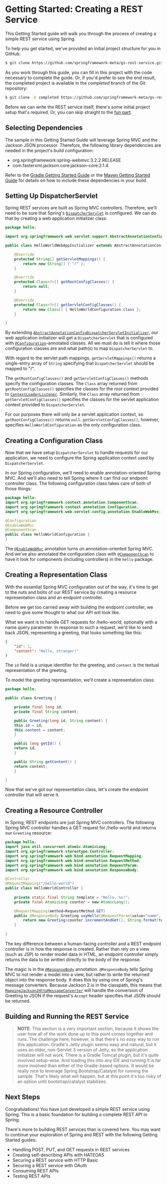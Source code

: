 Getting Started: Creating a REST Service
========================================

This Getting Started guide will walk you through the process of creating a simple REST service using Spring.

To help you get started, we've provided an initial project structure for you in GitHub:

```sh
$ git clone https://github.com/springframework-meta/gs-rest-service.git
```

As you work through this guide, you can fill in this project with the code necessary to complete the guide. Or, if you'd prefer to see the end result, the completed project is available in the *completed* branch of the Git repository:

```sh
$ git clone -b completed https://github.com/springframework-meta/gs-rest-service.git
```

Before we can write the REST service itself, there's some initial project setup that's required. Or, you can skip straight to the [fun part]().

Selecting Dependencies
----------------------
The sample in this Getting Started Guide will leverage Spring MVC and the Jackson JSON processor. Therefore, the following library dependencies are needed in the project's build configuration:

  - org.springframework:spring-webmvc:3.2.2.RELEASE
  - com.fasterxml.jackson.core:jackson-core:2.1.4

Refer to the [Gradle Getting Started Guide]() or the [Maven Getting Started Guide]() for details on how to include these dependencies in your build.

Setting Up DispatcherServlet
----------------------------
Spring REST services are built as Spring MVC controllers. Therefore, we'll need to be sure that Spring's [`DispatcherServlet`](http://static.springsource.org/spring/docs/3.2.x/javadoc-api/org/springframework/web/servlet/DispatcherServlet.html) is configured. We can do that by creating a web application initializer class:

```java
package hello;

import org.springframework.web.servlet.support.AbstractAnnotationConfigDispatcherServletInitializer;

public class HelloWorldWebAppInitializer extends AbstractAnnotationConfigDispatcherServletInitializer {

	@Override
	protected String[] getServletMappings() {
		return new String[] { "/" };
	}

	@Override
	protected Class<?>[] getRootConfigClasses() {
		return null;
	}

	@Override
	protected Class<?>[] getServletConfigClasses() {
		return new Class[] { HelloWorldConfiguration.class };
	}

}
```

By extending [`AbstractAnnotationConfigDispatcherServletInitializer`](http://static.springsource.org/spring/docs/3.2.x/javadoc-api/org/springframework/web/servlet/support/AbstractAnnotationConfigDispatcherServletInitializer.html), our web application initializer will get a `DispatcherServlet` that is configured with [`@Configuration`](http://static.springsource.org/spring/docs/3.2.x/javadoc-api/org/springframework/context/annotation/Configuration.html)-annotated classes. All we must do is tell it where those configuration classes are and what path(s) to map `DispatcherServlet` to. 

With regard to the servlet path mappings, `getServletMappings()` returns a single-entry array of `String` specifying that `DispatcherServlet` should be mapped to "/".

The `getRootConfigClasses()` and `getServletConfigClasses()` methods specify the configuration classes. The `Class` array returned from `getRootConfigClasses()` specifies the classes for the root context provided to [`ContextLoaderListener`](http://static.springsource.org/spring/docs/3.2.x/javadoc-api/org/springframework/web/context/ContextLoaderListener.html). Similarly, the `Class` array returned from `getServletConfigClasses()` specifies the classes for the servlet application context provided to `DispatcherServlet`. 

For our purposes there will only be a servlet application context, so `getRootConfigClasses()` returns `null`. `getServletConfigClasses()`, however, specifies `HelloWorldConfiguration` as the only configuration class.

Creating a Configuration Class
------------------------------
Now that we have setup `DispatcherServlet` to handle requests for our application, we need to configure the Spring application context used by `DispatcherServlet`.

In our Spring configuration, we'll need to enable annotation-oriented Spring MVC. And we'll also need to tell Spring where it can find our endpoint controller class. The following configuration class takes care of both of those things:

```java
package hello;
import org.springframework.context.annotation.ComponentScan;
import org.springframework.context.annotation.Configuration;
import org.springframework.web.servlet.config.annotation.EnableWebMvc;

@Configuration
@EnableWebMvc
@ComponentScan
public class HelloWorldConfiguration {
}
```
	
The [`@EnableWebMvc`](http://static.springsource.org/spring/docs/3.2.x/javadoc-api/org/springframework/web/servlet/config/annotation/EnableWebMvc.html) annotation turns on annotation-oriented Spring MVC. And we've also annotated the configuration class with [`@ComponentScan`](http://static.springsource.org/spring/docs/3.2.x/javadoc-api/org/springframework/context/annotation/ComponentScan.html) to have it look for components (including controllers) in the `hello` package.

Creating a Representation Class
-------------------------------
With the essential Spring MVC configuration out of the way, it's time to get to the nuts and bolts of our REST service by creating a resource representation class and an endpoint controller.

Before we get too carried away with building the endpoint controller, we need to give some thought to what our API will look like. 

What we want is to handle GET requests for /hello-world, optionally with a name query parameter. In response to such a request, we'd like to send back JSON, representing a greeting, that looks something like this:

```json
{
	"id": 1,
	"content": "Hello, stranger!"
}
```
	
The `id` field is a unique identifier for the greeting, and `content` is the textual representation of the greeting.

To model the greeting representation, we’ll create a representation class:

```java
package hello;

public class Greeting {

	private final long id;
	private final String content;

	public Greeting(long id, String content) {
	this.id = id;
	this.content = content;
	}

	public long getId() {
	return id;
	}

	public String getContent() {
	return content;
	}

}
```

Now that we've got our representation class, let's create the endpoint controller that will serve it.

Creating a Resource Controller
------------------------------
In Spring, REST endpoints are just Spring MVC controllers. The following Spring MVC controller handles a GET request for /hello-world and returns our `Greeting` resource:

```java
package hello;
import java.util.concurrent.atomic.AtomicLong;
import org.springframework.stereotype.Controller;
import org.springframework.web.bind.annotation.RequestMapping;
import org.springframework.web.bind.annotation.RequestMethod;
import org.springframework.web.bind.annotation.RequestParam;
import org.springframework.web.bind.annotation.ResponseBody;

@Controller
@RequestMapping("/hello-world")
public class HelloWorldController {
	
	private static final String template = "Hello, %s!";
	private final AtomicLong counter = new AtomicLong();

	@RequestMapping(method=RequestMethod.GET)
	public @ResponseBody Greeting sayHello(@RequestParam(value="name", required=false, defaultValue="Stranger") String name) {
		return new Greeting(counter.incrementAndGet(), String.format(template, name));
	}
	
}
```

The key difference between a human-facing controller and a REST endpoint controller is in how the response is created. Rather than rely on a view (such as JSP) to render model data in HTML, an endpoint controller simply returns the data to be written directly to the body of the response. 

The magic is in the [`@ResponseBody`](http://static.springsource.org/spring/docs/3.2.x/javadoc-api/org/springframework/web/bind/annotation/ResponseBody.html) annotation. `@ResponseBody` tells Spring MVC to not render a model into a view, but rather to write the returned object into the response body. It does this by using one of Spring's message converters. Because Jackson 2 is in the classpath, this means that [`MappingJackson2HttpMessageConverter`](http://static.springsource.org/spring/docs/3.2.x/javadoc-api/org/springframework/http/converter/json/MappingJackson2HttpMessageConverter.html) will handle the conversion of Greeting to JSON if the request's `Accept` header specifies that JSON should be returned.

Building and Running the REST Service
-------------------------------------
>**NOTE**: This section is a very important section, because it shows the user how all of the work done up to this point comes together and runs. The challenge here, however, is that there's no *easy* way to run this application. Gradle's Jetty plugin seems easy and natural, but it uses an older, non-Servlet 3 version of Jetty, so the application initializer will not work. There is a Gradle Tomcat plugin, but it's quite involved setup-wise. And loading this into any IDE and running it is far more involved than either of the Gradle-based options. It would be really nice to leverage Spring Bootstrap/Catalyst for running the sample. That's likely what will happen, but at this point it's too risky of an option until bootstrap/catalyst stabilizes.

Next Steps
----------
Congratulations! You have just developed a simple REST service using Spring. This is a basic foundation for building a complete REST API in Spring. 

There's more to building REST services than is covered here. You may want to continue your exploration of Spring and REST with the following Getting Started guides:

* Handling POST, PUT, and GET requests in REST services
* Creating self-describing APIs with HATEOAS
* Securing a REST service with HTTP Basic
* Securing a REST service with OAuth
* Consuming REST APIs
* Testing REST APIs


